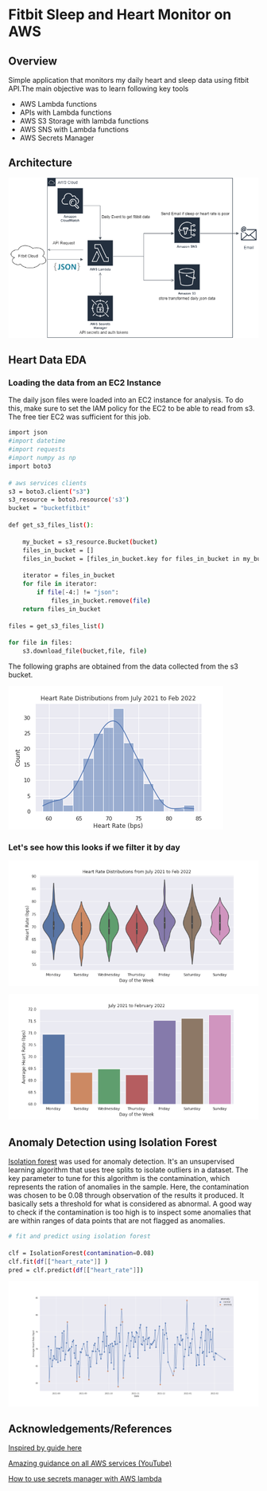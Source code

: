 # Fitbit Sleep and Heart Monitor on AWS

## Overview
Simple application that monitors my daily heart and sleep data using fitbit API.The main objective was to learn following key tools
* AWS Lambda functions
* APIs with Lambda functions
* AWS S3 Storage with lambda functions
* AWS SNS with Lambda functions
* AWS Secrets Manager

## Architecture
![Fitbit Monitor Architecture](https://github.com/SitwalaM/aws_fitbit_monitor/blob/main/images/architecture.png)

## Heart Data EDA
### Loading the data from an EC2 Instance
The daily json files were loaded into an EC2 instance for analysis. To do this, make sure to set the IAM policy for the EC2 to be able to read from s3. The free tier EC2 was sufficient for this job.
```Bash
import json
#import datetime
#import requests
#import numpy as np
import boto3

# aws services clients
s3 = boto3.client("s3")
s3_resource = boto3.resource('s3')
bucket = "bucketfitbit"

def get_s3_files_list():

    my_bucket = s3_resource.Bucket(bucket)
    files_in_bucket = []
    files_in_bucket = [files_in_bucket.key for files_in_bucket in my_bucket.objects.all()]
    
    iterator = files_in_bucket 
    for file in iterator:
        if file[-4:] != "json":
            files_in_bucket.remove(file) 
    return files_in_bucket

files = get_s3_files_list()

for file in files:
    s3.download_file(bucket,file, file)
```

The following graphs are obtained from the data collected from the s3 bucket.

![Heart Rate Distribution](https://github.com/SitwalaM/aws_fitbit_monitor/blob/main/images/heart_dist.png)

### Let's see how this looks if we filter it by day

![bar chart](https://github.com/SitwalaM/aws_fitbit_monitor/blob/main/images/days_violin_chart.png)

![bar chart](https://github.com/SitwalaM/aws_fitbit_monitor/blob/main/images/days_bar_chart.png)

## Anomaly Detection using Isolation Forest

[Isolation forest](https://scikit-learn.org/stable/modules/generated/sklearn.ensemble.IsolationForest.html) was used for anomaly detection. It's an unsupervised learning algorithm that uses tree splits to isolate outliers in a dataset. The key parameter to tune for this algorithm is the contamination, which represents the ration of anomalies in the sample. Here, the contamination was chosen to be 0.08 through observation of the results it produced. It basically sets a threshold for what is considered as abnormal. A good way to check if the contamination is too high is to inspect some anomalies that are within ranges of data points that are not flagged as anomalies.

```Bash
# fit and predict using isolation forest

clf = IsolationForest(contamination=0.08)
clf.fit(df[["heart_rate"]] )
pred = clf.predict(df[["heart_rate"]])
```

![classifier](https://github.com/SitwalaM/aws_fitbit_monitor/blob/main/images/classified.png)




## Acknowledgements/References
[Inspired by guide here](https://qiita.com/bmj0114/items/620cd32eb599f1b26ea5)

[Amazing guidance on all AWS services (YouTube)](https://www.youtube.com/channel/UCraiFqWi0qSIxXxXN4IHFBQ)

[How to use secrets manager with AWS lambda](https://github.com/endre-synnes/python_aws_course/tree/main/lambda_intro/04_secrets_and_databases_and_stuff)
